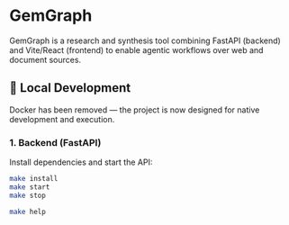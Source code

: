 # GemGraph

GemGraph is a research and synthesis tool combining FastAPI (backend) and Vite/React (frontend) to enable agentic workflows over web and document sources.

## 🔧 Local Development

Docker has been removed — the project is now designed for native development and execution.

### 1. Backend (FastAPI)

Install dependencies and start the API:

```bash
make install
make start
make stop

make help
